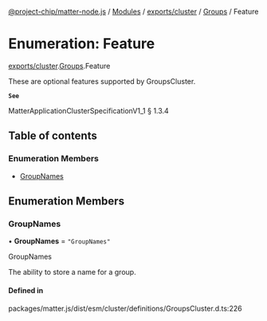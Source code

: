 [@project-chip/matter-node.js](../README.md) / [Modules](../modules.md) / [exports/cluster](../modules/exports_cluster.md) / [Groups](../modules/exports_cluster.Groups.md) / Feature

# Enumeration: Feature

[exports/cluster](../modules/exports_cluster.md).[Groups](../modules/exports_cluster.Groups.md).Feature

These are optional features supported by GroupsCluster.

**`See`**

MatterApplicationClusterSpecificationV1_1 § 1.3.4

## Table of contents

### Enumeration Members

- [GroupNames](exports_cluster.Groups.Feature.md#groupnames)

## Enumeration Members

### GroupNames

• **GroupNames** = ``"GroupNames"``

GroupNames

The ability to store a name for a group.

#### Defined in

packages/matter.js/dist/esm/cluster/definitions/GroupsCluster.d.ts:226
